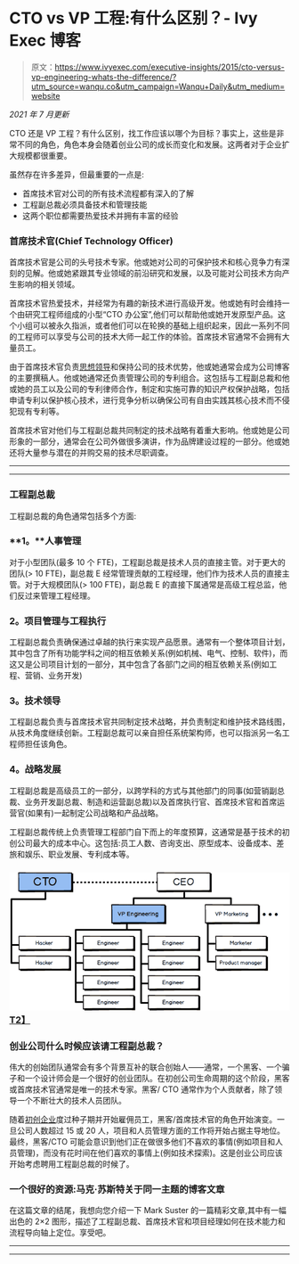 # CTO vs VP 工程:有什么区别？- Ivy Exec 博客

> 原文：<https://www.ivyexec.com/executive-insights/2015/cto-versus-vp-engineering-whats-the-difference/?utm_source=wanqu.co&utm_campaign=Wanqu+Daily&utm_medium=website>

*2021 年 7 月更新*

CTO 还是 VP 工程？有什么区别，找工作应该以哪个为目标？事实上，这些是非常不同的角色，角色本身会随着创业公司的成长而变化和发展。这两者对于企业扩大规模都很重要。

虽然存在许多差异，但最重要的一点是:

*   首席技术官对公司的所有技术流程都有深入的了解
*   工程副总裁必须具备技术和管理技能
*   这两个职位都需要热爱技术并拥有丰富的经验

### 首席技术官(Chief Technology Officer)

首席技术官是公司的头号技术专家。他或她对公司的可保护技术和核心竞争力有深刻的见解。他或她紧跟其专业领域的前沿研究和发展，以及可能对公司技术方向产生影响的相关领域。

首席技术官热爱技术，并经常为有趣的新技术进行高级开发。他或她有时会维持一个由研究工程师组成的小型“CTO 办公室”,他们可以帮助他或她开发原型产品。这个小组可以被永久指派，或者他们可以在轮换的基础上组织起来，因此一系列不同的工程师可以享受与公司的技术大师一起工作的体验。首席技术官通常不会拥有大量员工。

由于首席技术官负责[思想领导](https://www.ivyexec.com/executive-insights/2014/do-you-have-leadership-chops/ "Do You Have Leadership Chops?")和保持公司的技术优势，他或她通常会成为公司博客的主要撰稿人。他或她通常还负责管理公司的专利组合。这包括与工程副总裁和他或她的员工以及公司的专利律师合作，制定和实施可靠的知识产权保护战略，包括申请专利以保护核心技术，进行竞争分析以确保公司有自由实践其核心技术而不侵犯现有专利等。

首席技术官对他们与工程副总裁共同制定的技术战略有着重大影响。他或她是公司形象的一部分，通常会在公司外做很多演讲，作为品牌建设过程的一部分。他或她还将大量参与潜在的并购交易的技术尽职调查。

* * *

* * *

### 工程副总裁

工程副总裁的角色通常包括多个方面:

### **1。**人事管理

对于小型团队(最多 10 个 FTE)，工程副总裁是技术人员的直接主管。对于更大的团队(> 10 FTE)，副总裁 E 经常管理贡献的工程经理，他们作为技术人员的直接主管。对于大规模团队(> 100 FTE)，副总裁 E 的直接下属通常是高级工程总监，他们反过来管理工程经理。

### **2。项目管理与工程执行**

工程副总裁负责确保通过卓越的执行来实现产品愿景。通常有一个整体项目计划，其中包含了所有功能学科之间的相互依赖关系(例如机械、电气、控制、软件)，而这又是公司项目计划的一部分，其中包含了各部门之间的相互依赖关系(例如工程、营销、业务开发)

### **3。技术领导**

工程副总裁负责与首席技术官共同制定技术战略，并负责制定和维护技术路线图，从技术角度继续创新。工程副总裁可以亲自担任系统架构师，也可以指派另一名工程师担任该角色。

### **4。战略发展**

工程副总裁是高级员工的一部分，以跨学科的方式与其他部门的同事(如营销副总裁、业务开发副总裁、制造和运营副总裁)以及首席执行官、首席技术官和首席运营官(如果有)一起制定公司战略和产品战略。

工程副总裁传统上负责管理工程部门自下而上的年度预算，这通常是基于技术的初创公司最大的成本中心。这包括:员工人数、咨询支出、原型成本、设备成本、差旅和娱乐、职业发展、专利成本等。

### [![CTO versus VP Engineering[4]](img/b30c34b874dfa0e8fe63cc5905afc5a6.png)T2】](https://www.ivyexec.com/executive-insights/2015/cto-vs-vp-of-engineering-are-you-making-the-right-hiring-decisions/cto-versus-vp-engineering4/)

### 创业公司什么时候应该请工程副总裁？

伟大的创始团队通常会有多个背景互补的联合创始人——通常，一个黑客、一个骗子和一个设计师会是一个很好的创业团队。在初创公司生命周期的这个阶段，黑客或首席技术官通常是唯一的技术专家。黑客/ CTO 通常作为个人贡献者，除了领导一个不断壮大的技术人员团队。

随着[初创企业](https://www.ivyexec.com/executive-insights/2013/need-to-fund-your-start-up/ "Where To Find Start-up Funding")度过种子期并开始雇佣员工，黑客/首席技术官的角色开始演变。一旦公司人数超过 15 或 20 人，项目和人员管理方面的工作将开始占据主导地位。最终，黑客/CTO 可能会意识到他们正在做很多他们不喜欢的事情(例如项目和人员管理)，而没有花时间在他们喜欢的事情上(例如技术探索)。这是创业公司应该开始考虑聘用工程副总裁的时候了。

### 一个很好的资源:马克·苏斯特关于同一主题的博客文章

在这篇文章的结尾，我想向您介绍一下 Mark Suster 的一篇精彩文章,其中有一幅出色的 2×2 图形，描述了工程副总裁、首席技术官和项目经理如何在技术能力和流程导向轴上定位。享受吧。

* * *

* * *